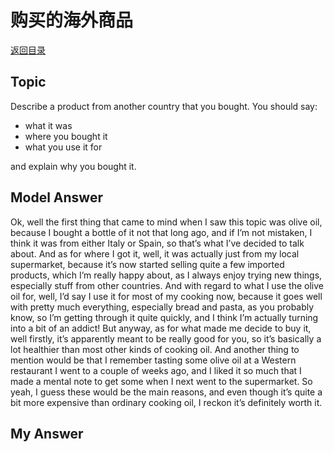 # 购买的海外商品
[返回目录](README.md)
## Topic
Describe a product from another country that you bought. You should say:

- what it was
- where you bought it
- what you use it for

and explain why you bought it.
## Model Answer
Ok, well the first thing that came to mind when I saw this topic was olive oil, because I bought a bottle of it not that long ago, and if I’m not mistaken, I think it was from either Italy or Spain, so that’s what I’ve decided to talk about.
And as for where I got it, well, it was actually just from my local supermarket, because it’s now started selling quite a few imported products, which I’m really happy about, as I always enjoy trying new things, especially stuff from other countries.
And with regard to what I use the olive oil for, well, I’d say I use it for most of my cooking now, because it goes well with pretty much everything, especially bread and pasta, as you probably know, so I’m getting through it quite quickly, and I think I’m actually turning into a bit of an addict!
But anyway, as for what made me decide to buy it, well firstly, it’s apparently meant to be really good for you, so it’s basically a lot healthier than most other kinds of cooking oil. And another thing to mention would be that I remember tasting some olive oil at a Western restaurant I went to a couple of weeks ago, and I liked it so much that I made a mental note to get some when I next went to the supermarket.
So yeah, I guess these would be the main reasons, and even though it’s quite a bit more expensive than ordinary cooking oil, I reckon it’s definitely worth it.
## My Answer


